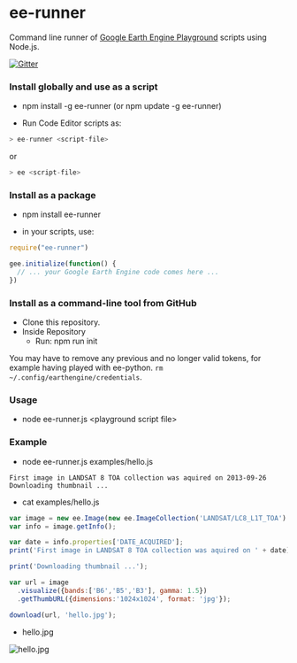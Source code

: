 # ee-runner

Command line runner of [Google Earth Engine Playground](https://ee-api.appspot.com/) scripts using Node.js.

[![Gitter](https://badges.gitter.im/gee-community/ee-runner.svg)](https://gitter.im/gee-community/ee-runner?utm_source=badge&utm_medium=badge&utm_campaign=pr-badge)

### Install globally and use as a script

* npm install -g ee-runner (or npm update -g ee-runner)


* Run Code Editor scripts as:

```javascript
> ee-runner <script-file>
```

or 

```javascript
> ee <script-file>
```


### Install as a package

* npm install ee-runner


* in your scripts, use:

```javascript
require("ee-runner")

gee.initialize(function() {
  // ... your Google Earth Engine code comes here ...
})

```


### Install as a command-line tool from GitHub

* Clone this repository.
* Inside Repository
  * Run: npm run init

You may have to remove any previous and no longer valid tokens, for example having played with ee-python.
```rm ~/.config/earthengine/credentials```.

### Usage
* node ee-runner.js \<playground script file\>

### Example

* node ee-runner.js examples/hello.js

```
First image in LANDSAT 8 TOA collection was aquired on 2013-09-26
Downloading thumbnail ...
```

* cat examples/hello.js

```javascript
var image = new ee.Image(new ee.ImageCollection('LANDSAT/LC8_L1T_TOA').first());
var info = image.getInfo();

var date = info.properties['DATE_ACQUIRED'];
print('First image in LANDSAT 8 TOA collection was aquired on ' + date);

print('Downloading thumbnail ...');

var url = image
  .visualize({bands:['B6','B5','B3'], gamma: 1.5})
  .getThumbURL({dimensions:'1024x1024', format: 'jpg'});

download(url, 'hello.jpg');

```

* hello.jpg

![hello.jpg](https://github.com/gena/ee-runner/blob/master/examples/hello.jpg?raw=true "Result")
